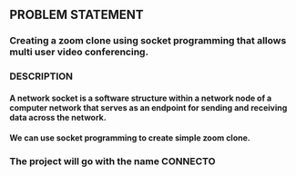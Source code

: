 ## PROBLEM STATEMENT
### Creating a zoom clone using socket programming that allows multi user video conferencing.

### DESCRIPTION
#### A network socket is a software structure within a network node of a computer network that serves as an endpoint for sending and receiving data across the network.
#### We can use socket programming to create simple zoom clone.

### The project will go with the name CONNECTO
